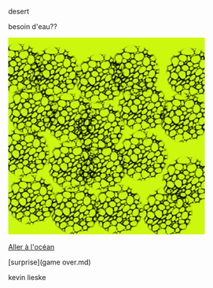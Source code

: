 desert

besoin d'eau??

![desert](desert.png)

[Aller à l'océan](Ocean.md)

[surprise](game over.md)

kevin lieske